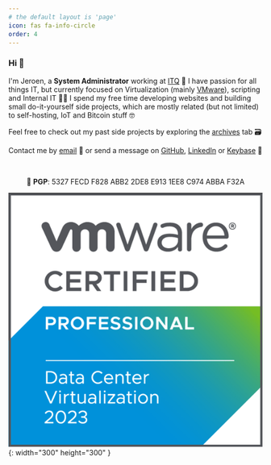 ```yaml
---
# the default layout is 'page'
icon: fas fa-info-circle
order: 4
---
```


### Hi 👋

I'm Jeroen, a **System Administrator** working at [ITQ](https://itq.eu) 🧡 I have passion for all things IT, but currently focused on Virtualization (mainly [VMware](https://www.vmware.com/products.html?resource=product-listing%3Aanywhere-workspace)), scripting and Internal IT 👨‍💻 I spend my free time developing websites and building small do-it-yourself side projects, which are mostly related (but not limited) to self-hosting, IoT and Bitcoin stuff 🤓

Feel free to check out my past side projects by exploring the [archives](https://vskills.nl/archives/) tab 🗃️ 

Contact me by [email](mailto:jeroen66124@gmail.com) 📨 or send a message on [GitHub](https://github.com/jeroen66124), [LinkedIn](https://linkedin.com/in/jkou) or [Keybase](https://keybase.io/jeroen66124) 💬

 
 
  <p align="center">🔑 <b>PGP</b>: 5327 FECD F828 ABB2 2DE8 E913 1EE8 C974 ABBA F32A</p>

  ![badge](https://raw.githubusercontent.com/jeroen66124/jeroen66124.github.io/main/assets/badge.png){: width="300" height="300" }
  
